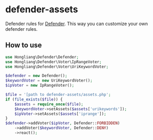 # defender-assets
Defender rules for [Defender](https://github.com/h-wang/defender).
This way you can customize your own defender rules.

## How to use
```php
use Hongliang\Defender\Defender;
use Hongliang\Defender\Voter\IpRangeVoter;
use Hongliang\Defender\Voter\UriKeywordVoter;

$defender = new Defender();
$keywordVoter = new UriKeywordVoter();
$ipVoter = new IpRangeVoter();

$file = '[path to defender-assets/assets.php';
if (file_exists($file)) {
    $assets = require_once($file);
    $keywordVoter->setAssets($assets['urikeywords']);
    $ipVoter->setAssets($assets['iprange']);
}
$defender->addVoter($ipVoter, Defender::FORBIDDEN)
    ->addVoter($keywordVoter, Defender::DENY)
    ->react();
```
